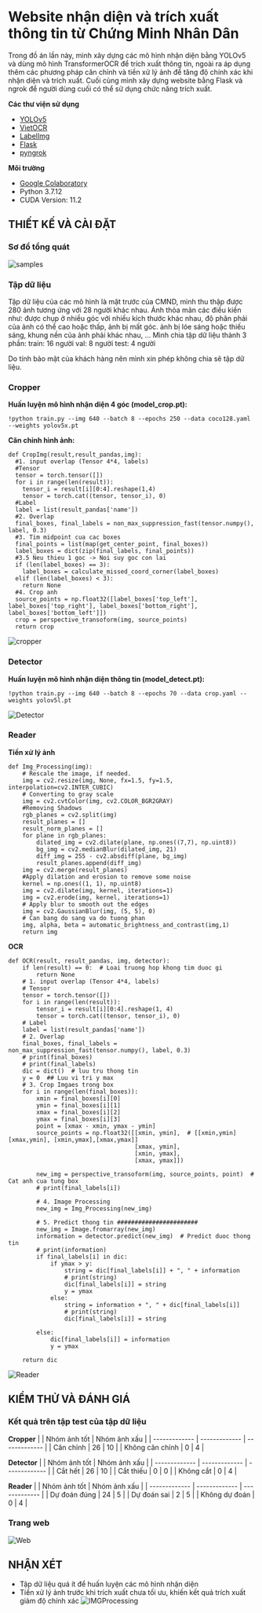 # Website nhận diện và trích xuất thông tin từ Chứng Minh Nhân Dân
Trong đồ án lần này, mình xây dựng các mô hình nhận diện bằng YOLOv5 và dùng mô hình TransformerOCR để trích xuất thông tin, ngoài ra áp dụng thêm các phương pháp căn chỉnh và tiền xử lý ảnh để tăng độ chính xác khi nhận diện và trích xuất. Cuối cùng mình xây dựng website bằng Flask và ngrok để người dùng cuối có thể sử dụng chức năng trích xuất.

**Các thư viện sử dụng**
- [YOLOv5](https://github.com/ultralytics/yolov5)
- [VietOCR](https://github.com/pbcquoc/vietocr)
- [LabelImg](https://github.com/tzutalin/labelImg)
- [Flask](https://flask.palletsprojects.com/en/2.0.x/)
- [pyngrok](https://pypi.org/project/pyngrok/)

**Môi trường**
- [Google Colaboratory](https://research.google.com/colaboratory/)
- Python 3.7.12
- CUDA Version: 11.2

## THIẾT KẾ VÀ CÀI ĐẶT

### Sơ đồ tổng quát
![samples](https://github.com/liemkg1234/WebOCR_identitycard/blob/master/image/sodo1.png)
### Tập dữ liệu

Tập dữ liệu của các mô hình là mặt trước của CMND, mình thu thập được 280 ảnh tương ứng với 28 người khác nhau. Ảnh thỏa mãn các điều kiền như: được chụp ở nhiều góc với nhiều kích thước khác nhau, độ phân phải của ảnh có thể cao hoặc thấp, ảnh bị mất góc. ảnh bị lóe sáng hoặc thiếu sáng, khung nền của ảnh phải khác nhau, ... 
Mình chia tập dữ liệu thành 3 phần:
train: 16 người
val: 8 người
test: 4 người

Do tính bảo mật của khách hàng nên mình xin phép không chia sẽ tập dữ liệu.
### Cropper
**Huấn luyện mô hình nhận diện 4 góc (model_crop.pt):**
```
!python train.py --img 640 --batch 8 --epochs 250 --data coco128.yaml --weights yolov5x.pt
```
**Căn chỉnh hình ảnh:**
```
def CropImg(result,result_pandas,img):
  #1. input overlap (Tensor 4*4, labels)
  #Tensor
  tensor = torch.tensor([])
  for i in range(len(result)):
    tensor_i = result[i][0:4].reshape(1,4)
    tensor = torch.cat((tensor, tensor_i), 0)
  #Label
  label = list(result_pandas['name'])
  #2. Overlap
  final_boxes, final_labels = non_max_suppression_fast(tensor.numpy(), label, 0.3)
  #3. Tim midpoint cua cac boxes
  final_points = list(map(get_center_point, final_boxes))
  label_boxes = dict(zip(final_labels, final_points))
  #3.5 Neu thieu 1 goc -> Noi suy goc con lai
  if (len(label_boxes) == 3):
    label_boxes = calculate_missed_coord_corner(label_boxes)
  elif (len(label_boxes) < 3):
    return None
  #4. Crop anh
  source_points = np.float32([label_boxes['top_left'], label_boxes['top_right'], label_boxes['bottom_right'], label_boxes['bottom_left']])
  crop = perspective_transoform(img, source_points)
  return crop
```
![cropper](https://github.com/liemkg1234/WebOCR_identitycard/blob/master/image/cropper.jpg)
### Detector
**Huấn luyện mô hình nhận diện thông tin (model_detect.pt):**
```
!python train.py --img 640 --batch 8 --epochs 70 --data crop.yaml --weights yolov5l.pt
```
![Detector](https://github.com/liemkg1234/WebOCR_identitycard/blob/master/image/detector.jpg)
### Reader
**Tiền xử lý ảnh**
```
def Img_Processing(img):
    # Rescale the image, if needed.
    img = cv2.resize(img, None, fx=1.5, fy=1.5, interpolation=cv2.INTER_CUBIC)
    # Converting to gray scale
    img = cv2.cvtColor(img, cv2.COLOR_BGR2GRAY)
    #Removing Shadows
    rgb_planes = cv2.split(img)
    result_planes = []
    result_norm_planes = []
    for plane in rgb_planes:
        dilated_img = cv2.dilate(plane, np.ones((7,7), np.uint8))
        bg_img = cv2.medianBlur(dilated_img, 21)
        diff_img = 255 - cv2.absdiff(plane, bg_img)
        result_planes.append(diff_img)
    img = cv2.merge(result_planes)
    #Apply dilation and erosion to remove some noise
    kernel = np.ones((1, 1), np.uint8)
    img = cv2.dilate(img, kernel, iterations=1)
    img = cv2.erode(img, kernel, iterations=1) 
    # Apply blur to smooth out the edges
    img = cv2.GaussianBlur(img, (5, 5), 0)
    # Can bang do sang va do tuong phan
    img, alpha, beta = automatic_brightness_and_contrast(img,1)
    return img
```
**OCR**
```
def OCR(result, result_pandas, img, detector):
    if len(result) == 0:  # Loai truong hop khong tim duoc gi
        return None
    # 1. input overlap (Tensor 4*4, labels)
    # Tensor
    tensor = torch.tensor([])
    for i in range(len(result)):
        tensor_i = result[i][0:4].reshape(1, 4)
        tensor = torch.cat((tensor, tensor_i), 0)
    # Label
    label = list(result_pandas['name'])
    # 2. Overlap
    final_boxes, final_labels = non_max_suppression_fast(tensor.numpy(), label, 0.3)
    # print(final_boxes)
    # print(final_labels)
    dic = dict()  # luu tru thong tin
    y = 0  ## Luu vi tri y max
    # 3. Crop Imgaes trong box
    for i in range(len(final_boxes)):
        xmin = final_boxes[i][0]
        ymin = final_boxes[i][1]
        xmax = final_boxes[i][2]
        ymax = final_boxes[i][3]
        point = [xmax - xmin, ymax - ymin]
        source_points = np.float32([[xmin, ymin],  # [[xmin,ymin] [xmax,ymin], [xmin,ymax],[xmax,ymax]]
                                    [xmax, ymin],
                                    [xmin, ymax],
                                    [xmax, ymax]])

        new_img = perspective_transoform(img, source_points, point)  # Cat anh cua tung box
        # print(final_labels[i])

        # 4. Image Processing
        new_img = Img_Processing(new_img)

        # 5. Predict thong tin #######################
        new_img = Image.fromarray(new_img)
        information = detector.predict(new_img)  # Predict duoc thong tin
        # print(information)
        if final_labels[i] in dic:
            if ymax > y:
                string = dic[final_labels[i]] + ", " + information
                # print(string)
                dic[final_labels[i]] = string
                y = ymax
            else:
                string = information + ", " + dic[final_labels[i]]
                # print(string)
                dic[final_labels[i]] = string

        else:
            dic[final_labels[i]] = information
            y = ymax

    return dic
```
![Reader](https://github.com/liemkg1234/WebOCR_identitycard/blob/master/image/reader.jpg)
## KIỂM THỬ VÀ ĐÁNH GIÁ
### Kết quả trên tập test của tập dữ liệu 
**Cropper**
|   | Nhóm ảnh tốt | Nhóm ảnh xấu |
| ------------- | ------------- | ------------- |
| Căn chỉnh  | 26  | 10  |
| Không căn chỉnh  | 0  | 4  |

**Detector**
|   | Nhóm ảnh tốt | Nhóm ảnh xấu |
| ------------- | ------------- | ------------- |
| Cắt hết  | 26  | 10  |
| Cắt thiếu  | 0  | 0  |
| Không cắt  | 0  | 4  |

**Reader**
|   | Nhóm ảnh tốt | Nhóm ảnh xấu |
| ------------- | ------------- | ------------- |
| Dự đoán đúng  | 24  | 5  |
| Dự đoán sai  | 2  | 5  |
| Không dự đoán  | 0  | 4  |

### Trang web
![Web](https://github.com/liemkg1234/WebOCR_identitycard/blob/master/image/web.jpg)
## NHẬN XÉT
- Tập dữ liệu quá ít để huấn luyện các mô hình nhận diện
- Tiền xử lý ảnh trước khi trích xuất chưa tối ưu, khiến kết quả trích xuất giảm độ chính xác
![IMGProcessing](https://github.com/liemkg1234/WebOCR_identitycard/blob/master/image/img_processing.jpg)
